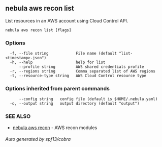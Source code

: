## nebula aws recon list

List resources in an AWS account using Cloud Control API.

```
nebula aws recon list [flags]
```

### Options

```
  -f, --file string            File name (default "list-<timestamp>.json")
  -h, --help                   help for list
      --profile string         AWS shared credentials profile
  -r, --regions string         Comma separated list of AWS regions
  -t, --resource-type string   AWS Cloud Control resource type
```

### Options inherited from parent commands

```
      --config string   config file (default is $HOME/.nebula.yaml)
  -o, --output string   output directory (default "output")
```

### SEE ALSO

* [nebula aws recon](nebula_aws_recon.md)	 - AWS recon modules

###### Auto generated by spf13/cobra
